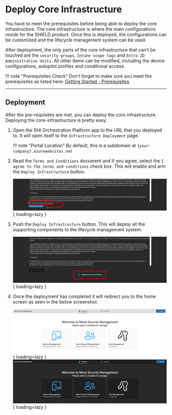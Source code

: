 # Deploy Core Infrastructure

You have to meet the prerequisites before being able to deploy the core infrastructure.
The core infrastructure is where the main configurations reside for the SHIELD product.
Once this is deployed, the configurations can be customized and the lifecycle management system can be used.

After deployment, the only parts of the core infrastructure that can't be touched are the `security groups`, `Intune scope tags` and `Entra ID Administrative Units`. All other items can be modified, including the device configurations, autopilot profiles and conditional access.

!!! note "Prerequisites Check"
    Don't forget to make sure you meet the prerequisites as listed here:
    [Getting Started - Prerequisites](../../Prerequisites.md)

---

## Deployment

After the pre-requisites are met, you can deploy the core infrastructure.
Deploying the core-infrastructure is pretty easy:

1. Open the SHI Orchestration Platform app to the URL that you deployed to. It will open itself to the `Infrastructure Deployment` page.

    !!! note "Portal Location"
        By default, this is a subdomain at `{your-company}.azurewebsites.net`

2. Read the `Terms and Conditions` document and if you agree, select the `I agree to the terms and conditions` check box. This will enable and arm the `Deploy Infrastructure` button.

    ![Screenshot of the Infrastructure Deployment page showing the "I agree" button as checked and the deploy button as enabled. The check box is highlighted by a red box indicating what should be selected.](../../../assets/Images/Screenshots/Core-Infrastructure-Deployment.png){ loading=lazy }

3. Push the `Deploy Infrastructure` button. This will deploy all the supporting components to the lifecycle management system.

    ![Screenshot of the core infrastructure deployment spinner indicating a deployment is in progress. The spinner has been highlighted by a red box indicating where the deployment in progress spinner will appear.](../../../assets/Images/Screenshots/Spinner.png){ loading=lazy }

4. Once the deployment has completed it will redirect you to the home screen as seen in the below screenshot.

    ![Screenshot of the home page with the navigation cards visible.](../../../assets/Images/Screenshots/Home-Screen-Light.png#only-light){ loading=lazy }
    ![Screenshot of the home page with the navigation cards visible.](../../../assets/Images/Screenshots/Home-Screen-Dark.png#only-dark){ loading=lazy }
